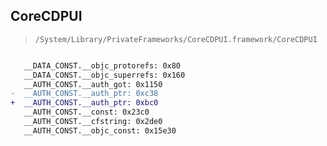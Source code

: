 ## CoreCDPUI

> `/System/Library/PrivateFrameworks/CoreCDPUI.framework/CoreCDPUI`

```diff

   __DATA_CONST.__objc_protorefs: 0x80
   __DATA_CONST.__objc_superrefs: 0x160
   __AUTH_CONST.__auth_got: 0x1150
-  __AUTH_CONST.__auth_ptr: 0xc38
+  __AUTH_CONST.__auth_ptr: 0xbc0
   __AUTH_CONST.__const: 0x23c0
   __AUTH_CONST.__cfstring: 0x2de0
   __AUTH_CONST.__objc_const: 0x15e30

```
